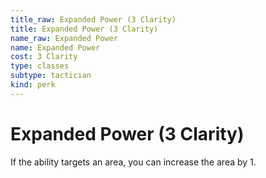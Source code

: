```yaml
---
title_raw: Expanded Power (3 Clarity)
title: Expanded Power (3 Clarity)
name_raw: Expanded Power
name: Expanded Power
cost: 3 Clarity
type: classes
subtype: tactician
kind: perk
---
```


# Expanded Power (3 Clarity)

If the ability targets an area, you can increase the area by 1.
